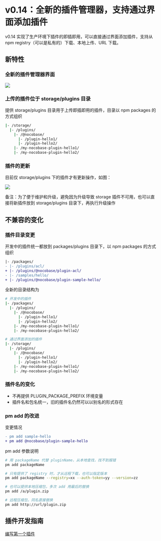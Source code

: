 # v0.14：全新的插件管理器，支持通过界面添加插件

v0.14 实现了生产环境下插件的即插即用，可以直接通过界面添加插件，支持从 npm registry（可以是私有的）下载、本地上传、URL 下载。

## 新特性

### 全新的插件管理器界面

<img src="https://demo-cn.nocobase.com/storage/uploads/6de7c906518b6c6643570292523b06c8.png" />

### 上传的插件位于 storage/plugins 目录

提供 storage/plugins 目录用于上传即插即用的插件，目录以 npm packages 的方式组织

```bash
|- /storage/
  |- /plugins/
    |- /@nocobase/
      |- /plugin-hello1/
      |- /plugin-hello2/
    |- /my-nocobase-plugin-hello1/
    |- /my-nocobase-plugin-hello2/
```

### 插件的更新

目前仅 storage/plugins 下的插件才有更新操作，如图：

<img src="https://demo-cn.nocobase.com/storage/uploads/703809b8cd74cc95e1ab2ab766980817.gif" />

备注：为了便于维护和升级，避免因为升级导致 storage 插件不可用，也可以直接将新插件放到 storage/plugins 目录下，再执行升级操作

## 不兼容的变化

### 插件目录变更

开发中的插件统一都放到 packages/plugins 目录下，以 npm packages 的方式组织

```diff
|- /packages/
- |- /plugins/acl/
+ |- /plugins/@nocobase/plugin-acl/
- |- /samples/hello/ 
+ |- /plugins/@nocobase/plugin-sample-hello/
```

全新的目录结构为

```bash
# 开发中的插件
|- /packages/
  |- /plugins/
    |- /@nocobase/
      |- /plugin-hello1/
      |- /plugin-hello2/
    |- /my-nocobase-plugin-hello1/
    |- /my-nocobase-plugin-hello2/

# 通过界面添加的插件
|- /storage/
  |- /plugins/
    |- /@nocobase/
      |- /plugin-hello1/
      |- /plugin-hello2/
    |- /my-nocobase-plugin-hello1/
    |- /my-nocobase-plugin-hello2/
```

### 插件名的变化

- 不再提供 PLUGIN_PACKAGE_PREFIX 环境变量
- 插件名和包名统一，旧的插件名仍然可以以别名的形式存在

### pm add 的改进

变更情况

```diff
- pm add sample-hello
+ pm add @nocobase/plugin-sample-hello
```

pm add 参数说明

```bash
# 用 packageName 代替 pluginName，从本地查找，找不到报错
pm add packageName

# 只有提供了 registry 时，才从远程下载，也可以指定版本
pm add packageName --registry=xx --auth-token=yy --version=zz

# 也可以提供本地压缩包，多次 add 用最后的替换
pm add /a/plugin.zip

# 远程压缩包，同名直接替换
pm add http://url/plugin.zip
```

## 插件开发指南

[编写第一个插件](/development/your-fisrt-plugin)
